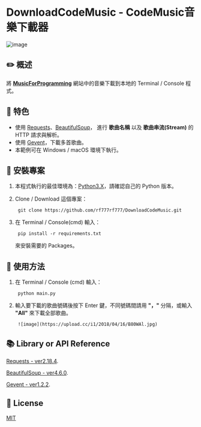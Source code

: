 # DownloadCodeMusic - CodeMusic音樂下載器
![image](https://upload.cc/i1/2018/04/16/Rx30tI.jpg)
## :pencil2: 概述

將 **[MusicForProgramming](http://musicforprogramming.net/)** 網站中的音樂下載到本地的 Terminal / Console 程式。

## :closed_book: 特色
  + 使用 [Requests](http://docs.python-requests.org/en/master/)、[BeautifulSoup](http://beautifulsoup.readthedocs.io/zh_CN/v4.4.0/)， 進行 **歌曲名稱** 以及 **歌曲串流(Stream)** 的 HTTP 請求與解析。
  + 使用 [Gevent](http://www.gevent.org/)，下載多首歌曲。
  + 本範例可在 Windows / macOS 環境下執行。

## :green_book: 安裝專案
1. 本程式執行的最佳環境為：[Python3.X](https://www.python.org/downloads/)，請確認自己的 Python 版本。

2. Clone / Download 這個專案：
    
        git clone https://github.com/rf777rf777/DownloadCodeMusic.git
3. 在 Terminal / Console(cmd) 輸入：
  
        pip install -r requirements.txt
    
   來安裝需要的 Packages。

## :blue_book: 使用方法
1. 在 Terminal / Console (cmd) 輸入：

        python main.py

2. 輸入要下載的歌曲號碼後按下 Enter 鍵，不同號碼間請用 **"，"** 分隔，或輸入 **"All"** 來下載全部歌曲。

		![image](https://upload.cc/i1/2018/04/16/B80WAl.jpg)

## :books: Library or API Reference

[Requests - ver2.18.4](https://pypi.python.org/pypi/requests).

[BeautifulSoup - ver4.6.0](https://pypi.python.org/pypi/beautifulsoup4).

[Gevent - ver1.2.2](https://pypi.python.org/pypi/gevent).

## :memo: License
[MIT](https://zh.wikipedia.org/wiki/MIT%E8%A8%B1%E5%8F%AF%E8%AD%89)